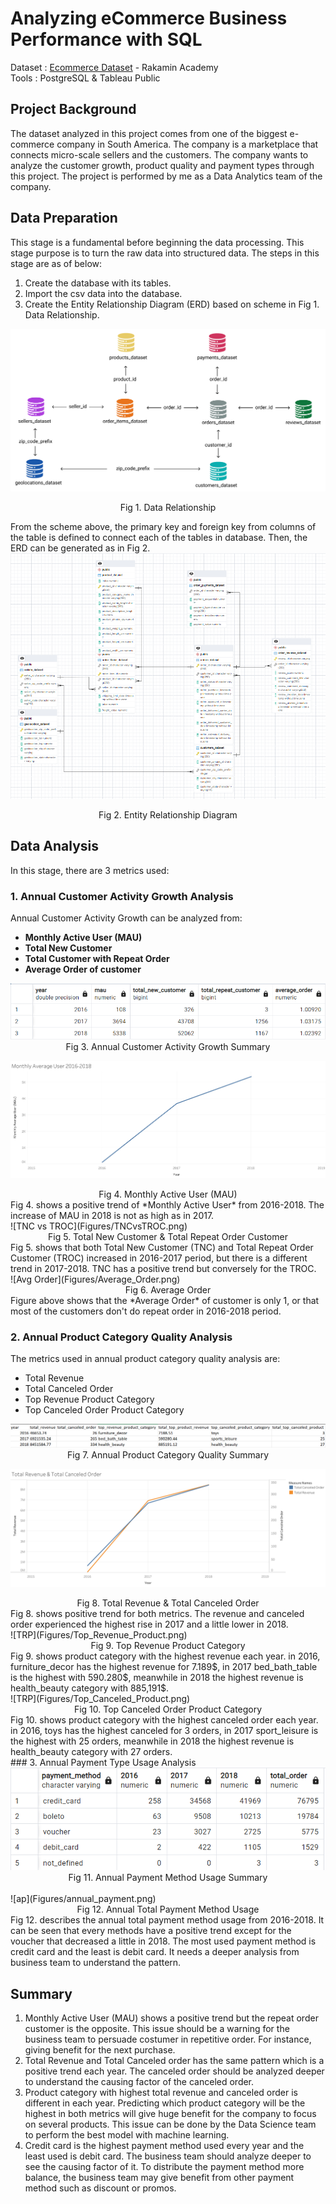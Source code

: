 # **Analyzing eCommerce Business Performance with SQL**
Dataset : [Ecommerce Dataset](https://github.com/jedijm/Analyzing-eCommerce-Business-Performance-with-SQL/tree/master/Dataset) - Rakamin Academy 
<br>
Tools : PostgreSQL & Tableau Public


## **Project Background**
The dataset analyzed in this project comes from one of the biggest e-commerce company in South America. The company is a marketplace that connects micro-scale sellers and the customers. The company wants to analyze the customer growth, product quality and payment types through this project. The project is performed by me as a Data Analytics team of the company.

## **Data Preparation**
This stage is a fundamental before beginning the data processing. This stage purpose is to turn the raw data into structured data. The steps in this stage are as of below:
1. Create the database with its tables.
2. Import the csv data into the database.
3. Create the Entity Relationship Diagram (ERD) based on scheme in Fig 1. Data Relationship.

![Data Relationship](Figures/Data+Relationship.png)
<div align="center"> Fig 1. Data Relationship </div>

From the scheme above, the primary key and foreign key from columns of the table is defined to connect each of the tables in database. Then, the ERD can be generated as in Fig 2. 
![ERD](Figures/ERD.png)
<div align="center"> Fig 2. Entity Relationship Diagram </div>

## Data Analysis
In this stage, there are 3 metrics used:
<br>
### 1. **Annual Customer Activity Growth Analysis**
Annual Customer Activity Growth can be analyzed from:
- **Monthly Active User (MAU)**
- **Total New Customer**
- **Total Customer with Repeat Order**
- **Average Order of customer**

<div align="center"> 
  <img src="https://github.com/jedijm/Analyzing-eCommerce-Business-Performance-with-SQL/blob/master/Figures/Result_Table.png">
 </div>
<div align="center"> Fig 3. Annual Customer Activity Growth Summary </div>

![MAU](Figures/MAU.png)
<div align="center"> Fig 4. Monthly Active User (MAU) </div>
Fig 4. shows a positive trend of *Monthly Active User* from 2016-2018. The increase of MAU in 2018 is not as high as in 2017.
<br>
![TNC vs TROC](Figures/TNCvsTROC.png)
<div align="center"> Fig 5. Total New Customer & Total Repeat Order Customer </div>
Fig 5. shows that both Total New Customer (TNC) and Total Repeat Order Customer (TROC) increased in 2016-2017 period, but there is a different trend in 2017-2018. TNC has a positive trend but conversely for the TROC. 
<br>
![Avg Order](Figures/Average_Order.png)
<div align="center"> Fig 6. Average Order </div>
Figure above shows that the *Average Order* of customer is only 1, or that most of the customers don't do repeat order in 2016-2018 period.

### 2. **Annual Product Category Quality Analysis**
The metrics used in annual product category quality analysis are:
- Total Revenue
- Total Canceled Order
- Top Revenue Product Category
- Top Canceled Order Product Category

<div align="center"> 
  <img src="https://github.com/jedijm/Analyzing-eCommerce-Business-Performance-with-SQL/blob/master/Figures/Summary_Product_Quality.png">
 </div>
<div align="center"> Fig 7. Annual Product Category Quality Summary </div>

![TRTC](Figures/Top_Revenue_Top_Canceled.png)
<div align="center"> Fig 8. Total Revenue & Total Canceled Order </div>
Fig 8. shows positive trend for both metrics. The revenue and canceled order experienced the highest rise in 2017 and a little lower in 2018.
<br>
![TRP](Figures/Top_Revenue_Product.png)
<div align="center"> Fig 9. Top Revenue Product Category </div>
Fig 9. shows product category with the highest revenue each year. in 2016, furniture_decor has the highest revenue for 7.189$, in 2017 bed_bath_table is the highest with 590.280$, meanwhile in 2018 the highest revenue is health_beauty category with 885,191$.
<br>
![TRP](Figures/Top_Canceled_Product.png)
<div align="center"> Fig 10. Top Canceled Order Product Category </div>
Fig 10. shows product category with the highest canceled order each year. in 2016, toys has the highest canceled for 3 orders, in 2017 sport_leisure is the highest with 25 orders, meanwhile in 2018 the highest revenue is health_beauty category with 27 orders.
<br>
### 3. Annual Payment Type Usage Analysis

<div align="center"> 
  <img src="https://github.com/jedijm/Analyzing-eCommerce-Business-Performance-with-SQL/blob/master/Figures/result_table_payment.png">
 </div>
<div align="center"> Fig 11. Annual Payment Method Usage Summary </div>
<br>
![ap](Figures/annual_payment.png)
<div align="center"> Fig 12. Annual Total Payment Method Usage </div>
Fig 12. describes the annual total payment method usage from 2016-2018. It can be seen that every methods have a positive trend except for the voucher that decreased a little in 2018. The most used payment method is credit card and the least is debit card. It needs a deeper analysis from business team to understand the pattern.

## **Summary**
1. Monthly Active User (MAU) shows a positive trend but the repeat order customer is the opposite. This issue should be a warning for the business team to persuade costumer in repetitive order. For instance, giving benefit for the next purchase.
2. Total Revenue and Total Canceled order has the same pattern which is a positive trend each year. The canceled order should be analyzed deeper to understand the causing factor of the canceled order.
3. Product category with highest total revenue and canceled order is different in each year. Predicting which product category will be the highest in both metrics will give huge benefit for the company to focus on several products. This issue can be done by the Data Science team to perform the best model with machine learning.
4. Credit card is the highest payment method used every year and the least used is debit card. The business team should analyze deeper to see the causing factor of it. To distribute the payment method more balance, the business team may give benefit from other payment method such as discount or promos.

